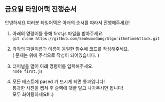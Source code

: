 ## 금요일 타임어택 진행순서


안녕하세요 여러분
타임어택은 아래의 순서를 따라서 진행해주세요!

1) 아래의 명령어를 통해 first.js 파일을 받아주세요.   
```git clone https://github.com/Seokwoodang/AlgorithmTimeAttack.git```

2) 각각의 파일이름과 이름이 동일한 함수에 코드를 작성해주세요.   
   ( 문제는 위에 주석으로 작성이 되어있습니다. )

4) 터미널을 열어 아래 명령어를 입력해주세요.   
```node first.js```

5) 모든 테스트에 pased 가 뜨시게 되면 통과입니다!   
   통과한 사진을 캡쳐 후 슬랙에 댓글 달고 나가주시면 됩니다!   
   모두 화이팅하세요!! :)
